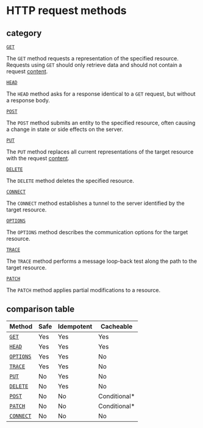 # HTTP request methods
## category
[`GET`](https://developer.mozilla.org/en-US/docs/Web/HTTP/Methods/GET)

The `GET` method requests a representation of the specified resource. Requests using `GET` should only retrieve data and should not contain a request [content](https://developer.mozilla.org/en-US/docs/Glossary/HTTP_Content).

[`HEAD`](https://developer.mozilla.org/en-US/docs/Web/HTTP/Methods/HEAD)

The `HEAD` method asks for a response identical to a `GET` request, but without a response body.

[`POST`](https://developer.mozilla.org/en-US/docs/Web/HTTP/Methods/POST)

The `POST` method submits an entity to the specified resource, often causing a change in state or side effects on the server.

[`PUT`](https://developer.mozilla.org/en-US/docs/Web/HTTP/Methods/PUT)

The `PUT` method replaces all current representations of the target resource with the request [content](https://developer.mozilla.org/en-US/docs/Glossary/HTTP_Content).

[`DELETE`](https://developer.mozilla.org/en-US/docs/Web/HTTP/Methods/DELETE)

The `DELETE` method deletes the specified resource.

[`CONNECT`](https://developer.mozilla.org/en-US/docs/Web/HTTP/Methods/CONNECT)

The `CONNECT` method establishes a tunnel to the server identified by the target resource.

[`OPTIONS`](https://developer.mozilla.org/en-US/docs/Web/HTTP/Methods/OPTIONS)

The `OPTIONS` method describes the communication options for the target resource.

[`TRACE`](https://developer.mozilla.org/en-US/docs/Web/HTTP/Methods/TRACE)

The `TRACE` method performs a message loop-back test along the path to the target resource.

[`PATCH`](https://developer.mozilla.org/en-US/docs/Web/HTTP/Methods/PATCH)

The `PATCH` method applies partial modifications to a resource.

## comparison table

| Method | Safe | Idempotent | Cacheable |
| --- | --- | --- | --- |
| [`GET`](https://developer.mozilla.org/en-US/docs/Web/HTTP/Methods/GET) | Yes | Yes | Yes |
| [`HEAD`](https://developer.mozilla.org/en-US/docs/Web/HTTP/Methods/HEAD) | Yes | Yes | Yes |
| [`OPTIONS`](https://developer.mozilla.org/en-US/docs/Web/HTTP/Methods/OPTIONS) | Yes | Yes | No |
| [`TRACE`](https://developer.mozilla.org/en-US/docs/Web/HTTP/Methods/TRACE) | Yes | Yes | No |
| [`PUT`](https://developer.mozilla.org/en-US/docs/Web/HTTP/Methods/PUT) | No | Yes | No |
| [`DELETE`](https://developer.mozilla.org/en-US/docs/Web/HTTP/Methods/DELETE) | No | Yes | No |
| [`POST`](https://developer.mozilla.org/en-US/docs/Web/HTTP/Methods/POST) | No | No | Conditional\* |
| [`PATCH`](https://developer.mozilla.org/en-US/docs/Web/HTTP/Methods/PATCH) | No | No | Conditional\* |
| [`CONNECT`](https://developer.mozilla.org/en-US/docs/Web/HTTP/Methods/CONNECT) | No | No | No |
